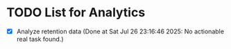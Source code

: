 # TODO List for Analytics

- [x] Analyze retention data  (Done at Sat Jul 26 23:16:46 2025: No actionable real task found.)